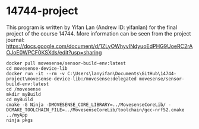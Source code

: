 # 14744-project
This program is written by Yifan Lan (Andrew ID: yifanlan) for the final project of the course 14744. More information can be seen from the project journal: https://docs.google.com/document/d/1ZLyOWhyvINdyuoEdPHG9UoeRC2rAOJoE0WPCF0KSXds/edit?usp=sharing
```
docker pull movesense/sensor-build-env:latest
cd movesense-device-lib
docker run -it --rm -v C:\Users\lanyifan\Documents\GitHub\14744-project\movesense-device-lib:/movesense:delegated movesense/sensor-build-env:latest
cd /movesense
mkdir myBuild
cd myBuild
cmake -G Ninja -DMOVESENSE_CORE_LIBRARY=../MovesenseCoreLib/ -DCMAKE_TOOLCHAIN_FILE=../MovesenseCoreLib/toolchain/gcc-nrf52.cmake ../myApp
ninja pkgs
```

